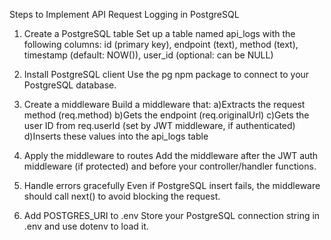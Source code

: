 Steps to Implement API Request Logging in PostgreSQL
1. Create a PostgreSQL table
Set up a table named api_logs with the following columns:
id (primary key),
endpoint (text),
method (text),
timestamp (default: NOW()),
user_id (optional: can be NULL)

2. Install PostgreSQL client
Use the pg npm package to connect to your PostgreSQL database.

3. Create a middleware
Build a middleware that:
a)Extracts the request method (req.method)
b)Gets the endpoint (req.originalUrl)
c)Gets the user ID from req.userId (set by JWT middleware, if authenticated)
d)Inserts these values into the api_logs table

4. Apply the middleware to routes
Add the middleware after the JWT auth middleware (if protected) and before your controller/handler functions.

5. Handle errors gracefully
Even if PostgreSQL insert fails, the middleware should call next() to avoid blocking the request.

6. Add POSTGRES_URI to .env
Store your PostgreSQL connection string in .env and use dotenv to load it.
